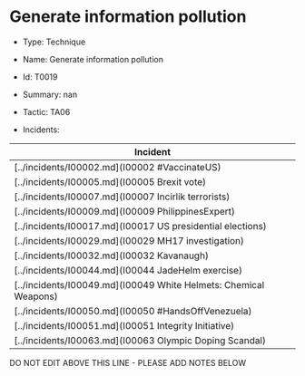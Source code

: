 # Generate information pollution

* Type: Technique

* Name: Generate information pollution

* Id: T0019

* Summary: nan

* Tactic: TA06

* Incidents:

| Incident |
| --------- |
| [../incidents/I00002.md](I00002 #VaccinateUS) |
| [../incidents/I00005.md](I00005 Brexit vote) |
| [../incidents/I00007.md](I00007 Incirlik terrorists) |
| [../incidents/I00009.md](I00009 PhilippinesExpert) |
| [../incidents/I00017.md](I00017 US presidential elections) |
| [../incidents/I00029.md](I00029 MH17 investigation) |
| [../incidents/I00032.md](I00032 Kavanaugh) |
| [../incidents/I00044.md](I00044 JadeHelm exercise) |
| [../incidents/I00049.md](I00049 White Helmets: Chemical Weapons) |
| [../incidents/I00050.md](I00050 #HandsOffVenezuela) |
| [../incidents/I00051.md](I00051 Integrity Initiative) |
| [../incidents/I00063.md](I00063 Olympic Doping Scandal) |

DO NOT EDIT ABOVE THIS LINE - PLEASE ADD NOTES BELOW